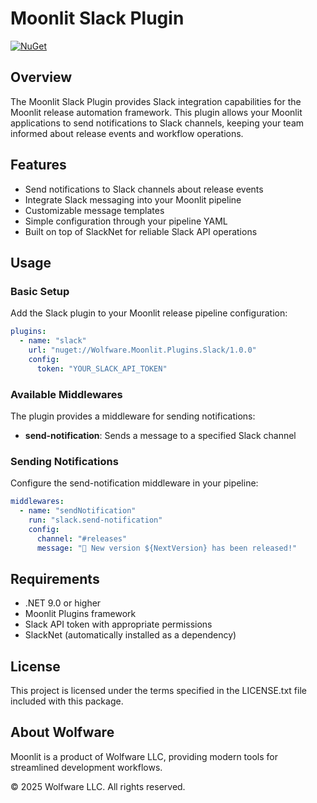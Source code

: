 # Moonlit Slack Plugin

[![NuGet](https://img.shields.io/nuget/v/Wolfware.Moonlit.Plugins.Slack.svg)](https://www.nuget.org/packages/Wolfware.Moonlit.Plugins.Slack/)

## Overview

The Moonlit Slack Plugin provides Slack integration capabilities for the Moonlit release automation framework. This
plugin allows your Moonlit applications to send notifications to Slack channels, keeping your team informed about
release events and workflow operations.

## Features

- Send notifications to Slack channels about release events
- Integrate Slack messaging into your Moonlit pipeline
- Customizable message templates
- Simple configuration through your pipeline YAML
- Built on top of SlackNet for reliable Slack API operations

## Usage

### Basic Setup

Add the Slack plugin to your Moonlit release pipeline configuration:

```yaml
plugins:
  - name: "slack"
    url: "nuget://Wolfware.Moonlit.Plugins.Slack/1.0.0"
    config:
      token: "YOUR_SLACK_API_TOKEN"
```

### Available Middlewares

The plugin provides a middleware for sending notifications:

- **send-notification**: Sends a message to a specified Slack channel

### Sending Notifications

Configure the send-notification middleware in your pipeline:

```yaml
middlewares:
  - name: "sendNotification"
    run: "slack.send-notification"
    config:
      channel: "#releases"
      message: "🚀 New version ${NextVersion} has been released!"
```

## Requirements

- .NET 9.0 or higher
- Moonlit Plugins framework
- Slack API token with appropriate permissions
- SlackNet (automatically installed as a dependency)

## License

This project is licensed under the terms specified in the LICENSE.txt file included with this package.

## About Wolfware

Moonlit is a product of Wolfware LLC, providing modern tools for streamlined development workflows.

© 2025 Wolfware LLC. All rights reserved.